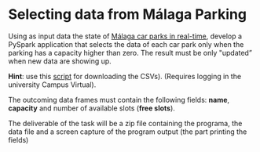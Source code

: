 ﻿# Selecting data from Málaga Parking

Using as input data the state of [Málaga car parks in real-time](https://datosabiertos.malaga.eu/recursos/aparcamientos/ocupappublicosmun/ocupappublicosmun.csv), develop a PySpark application that selects the data of each car park only when the parking has a capacity higher than zero. The result must be only "updated” when new data are showing up.

**Hint**:  use this [script](https://ensenanzaspropias.cv.uma.es/mod/resource/view.php?id=289843) for downloading the CSVs). (Requires logging in the university Campus Virtual).

The outcoming data frames must contain the following fields: **name**, **capacity** and number of available slots (**free slots**).

  

  

The deliverable of the task will be a zip file containing the programa, the data file and a screen capture of the program output (the part printing the fields)


